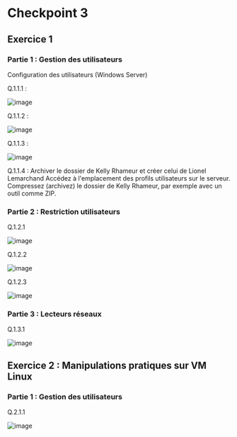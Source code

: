 # Checkpoint 3
## Exercice 1

### Partie 1 : Gestion des utilisateurs
Configuration des utilisateurs (Windows Server)

Q.1.1.1 : 

![image](https://github.com/user-attachments/assets/f3440880-44cc-45e1-b7f0-27318f457e21)

Q.1.1.2 : 

![image](https://github.com/user-attachments/assets/2f69eddd-b76b-454f-893e-5b2ec446fe18)

Q.1.1.3 : 

![image](https://github.com/user-attachments/assets/7b9e1c27-31c9-4ad0-8c03-eb741a2a42d2)

Q.1.1.4 : Archiver le dossier de Kelly Rhameur et créer celui de Lionel Lemarchand
Accédez à l'emplacement des profils utilisateurs sur le serveur.
Compressez (archivez) le dossier de Kelly Rhameur, par exemple avec un outil comme ZIP.


### Partie 2 : Restriction utilisateurs

Q.1.2.1

![image](https://github.com/user-attachments/assets/1dd3286d-3d0d-47f2-9331-5fb5b2e8b443)

Q.1.2.2 

![image](https://github.com/user-attachments/assets/34875723-6a93-4571-8f69-6aa3f790a89b)

Q.1.2.3 

![image](https://github.com/user-attachments/assets/bffb95b0-e258-4e2e-8dc4-5a4c438e6656)

### Partie 3 : Lecteurs réseaux

Q.1.3.1

![image](https://github.com/user-attachments/assets/2469babe-4791-42e0-9a7f-6f81be5329c8)

## Exercice 2 : Manipulations pratiques sur VM Linux

### Partie 1 : Gestion des utilisateurs

Q.2.1.1 

![image](https://github.com/user-attachments/assets/aa7faf95-28a3-4b45-a0e7-4b02ab428877)
